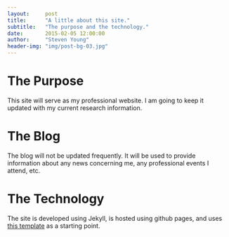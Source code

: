 ```yaml
---
layout:     post
title:      "A little about this site."
subtitle:   "The purpose and the technology."
date:       2015-02-05 12:00:00
author:     "Steven Young"
header-img: "img/post-bg-03.jpg"
---
```


# The Purpose
This site will serve as my professional website. I am going to keep it updated with my current research information.

# The Blog
The blog will not be updated frequently. It will be used to provide information about any news concerning me, any professional events I attend, etc.

# The Technology
The site is developed using Jekyll, is hosted using github pages, and uses [this template](https://github.com/IronSummitMedia/startbootstrap-clean-blog) as a starting point.
